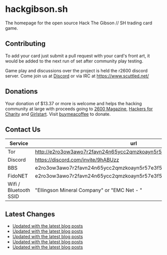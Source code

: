 # hackgibson.sh
The homepage for the open source Hack The Gibson // SH trading card game.


## Contributing

To add your card just submit a pull request with your card's front art, it would be added to the next run of set after community play testing.

Game play and discussions over the project is held the r2600 discord server. Come join us at [Discord](https://discord.com/invite/9hABUzz) or via IRC at https://www.scuttled.net/


## Donations

Your donation of $13.37 or more is welcome and helps the hacking community at large with proceeds going to [2600 Magazine](https://2600.com/), [Hackers for Charity](https://hackersforcharity.org) and [Girlstart](https://girlstart.org).  Visit [buymeacoffee](https://www.buymeacoffee.com/hackgibson.sh) to donate.


## Contact Us

Service | url
-|-
Tor | http://e2ro3ow3awo7r2favn24n65ycc2qmzkoayn5r57e3f56nvjwdcgg32ad.onion
Discord | https://discord.com/invite/9hABUzz
BBS | e2ro3ow3awo7r2favn24n65ycc2qmzkoayn5r57e3f56nvjwdcgg32ad.onion:23
FidoNET | e2ro3ow3awo7r2favn24n65ycc2qmzkoayn5r57e3f56nvjwdcgg32ad.onion:24554
Wifi / Bluetooth SSID | "Ellingson Mineral Company" or "EMC Net - <fidonet address>"

## Latest Changes
<!-- BLOG-POST-LIST:START -->
- [Updated with the latest blog posts](https://github.com/DFW2600/hackgibson.sh/commit/4bb51546500427cb2b571bb3127ddd12e4dfcea2)
- [Updated with the latest blog posts](https://github.com/DFW2600/hackgibson.sh/commit/b7b26a235e5c79c7adb9ab13e7e3937dc00ee5c1)
- [Updated with the latest blog posts](https://github.com/DFW2600/hackgibson.sh/commit/748000b57ffbf5a4a614689831d30d64a253a674)
- [Updated with the latest blog posts](https://github.com/DFW2600/hackgibson.sh/commit/ff3ea53052bf3c6265f420e5cfbf302d61054001)
- [Updated with the latest blog posts](https://github.com/DFW2600/hackgibson.sh/commit/0cf3d0a8ee897abf0bcede137f9b8cdc68b12987)
<!-- BLOG-POST-LIST:END -->
